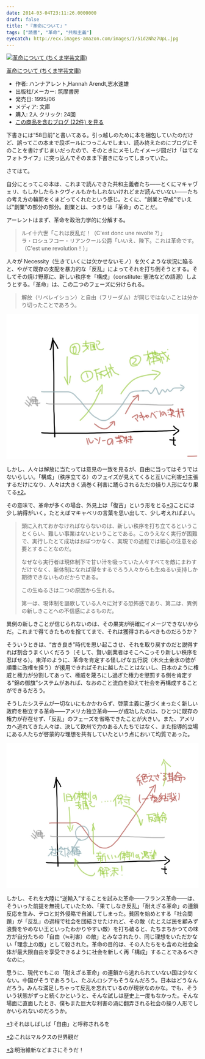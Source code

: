 ```yaml
---
date: 2014-03-04T23:11:26.0000000
draft: false
title: "『革命について』"
tags: ["読書", "革命", "共和主義"]
eyecatch: http://ecx.images-amazon.com/images/I/51d2Nhz7UpL.jpg
---
```

<p><div class="hatena-asin-detail"><a href="http://www.amazon.co.jp/exec/obidos/ASIN/448008214X/bestylesnet-22/"><img src="http://ecx.images-amazon.com/images/I/51d2Nhz7UpL._SL160_.jpg" class="hatena-asin-detail-image" alt="革命について (ちくま学芸文庫)" title="革命について (ちくま学芸文庫)"></a><div class="hatena-asin-detail-info"><p class="hatena-asin-detail-title"><a href="http://www.amazon.co.jp/exec/obidos/ASIN/448008214X/bestylesnet-22/">革命について (ちくま学芸文庫)</a></p><ul><li><span class="hatena-asin-detail-label">作者:</span> ハンナアレント,Hannah Arendt,志水速雄</li><li><span class="hatena-asin-detail-label">出版社/メーカー:</span> 筑摩書房</li><li><span class="hatena-asin-detail-label">発売日:</span> 1995/06</li><li><span class="hatena-asin-detail-label">メディア:</span> 文庫</li><li><span class="hatena-asin-detail-label">購入</span>: 2人 <span class="hatena-asin-detail-label">クリック</span>: 24回</li><li><a href="http://d.hatena.ne.jp/asin/448008214X/bestylesnet-22" target="_blank">この商品を含むブログ (22件) を見る</a></li></ul></div><div class="hatena-asin-detail-foot"></div></div></p><p>下書きには“58日前”と書いてある。引っ越しのために本を梱包していたのだけど、誤ってこの本まで段ボールにつっこんでしまい、読み終えたのにブログにそのことを書けずじまいだったので、そのときにメモしたイメージ図だけ「はてなフォトライフ」に突っ込んでそのまま下書きになってしまっていた。</p><p>さてはて。</p><p>自分にとってこの本は、これまで読んできた共和主義者たち――とくにマキャヴェリ、もしかしたらトクヴィルもかもしれないけれどまだ読んでいない――たちの考え方の輪郭をくまどってくれたという感じ。とくに、“創業と守成”でいえば“創業”の部分の部分。創業とは、つまりは「革命」のことだ。</p><p>アーレントはまず、革命を政治力学的に分解する。</p>

<blockquote>
<p>ルイ十六世「これは反乱だ！（C'est donc une revolte ?）」<br />
ラ・ロシュフコー・リアンクール公爵「いいえ、陛下。これは革命です。（C'est une revolution！）」</p>

</blockquote>
<p>人々が Necessity（生きていくには欠かせないモノ）を欠くような状況に陥ると、やがて既存の支配を暴力的な「反乱」によってそれを打ち倒そうとする。そしてその焼け野原に、新しい秩序を「構成」（constitute: 憲法<constitution>などの語源）しようとする。「革命」は、この二つのフェーズに分けられる。</p>

<blockquote>
<p>解放（リベレイション）と自由（フリーダム）が同じではないことは分かり切ったことであろう。</p>

</blockquote>
<p><span itemscope itemtype="http://schema.org/Photograph"><img src="20140105094024.jpg" alt="f:id:daruyanagi:20140105094024j:plain" title="f:id:daruyanagi:20140105094024j:plain" class="hatena-fotolife" itemprop="image"></span></p><p>しかし、人々は解放に当たっては意見の一致を見るが、自由に当ってはそうではないらしい。「構成」（秩序立てる）のフェイズが見えてくると互いに利害<a href="#f1" name="fn1" title="それはしばしば「自由」と呼称されるを">*1</a>主張するだけになり、人々は大きく渦巻く利害に踊らされるただの操り人形になり果てる<a href="#f2" name="fn2" title="これはマルクスの世界観だ">*2</a>。</p><p>その意味で、革命が多くの場合、外見上は「復古」という形をとる<a href="#f3" name="fn3" title="明治維新などまさにそうだ！">*3</a>ことには少し納得がいく。たとえばマキャベリの言葉を思い出して、少し考えればよい。</p>

<blockquote>
<p>頭に入れておかなければならないのは、新しい秩序を打ち立てるということくらい、難しい事業はないということである。このうえなく実行が困難で、実行したとて成功はおぼつかなく、実現での過程では細心の注意を必要とすることなのだ。</p><p>なぜなら実行者は現体制下で甘い汁を吸っていた人々すべてを敵にまわすだけでなく、新体制になれば得をするでろう人々からも生ぬるい支持しか期待できないものだからである。</p><p>この生ぬるさは二つの原因から生れる。</p><p>第一は、現体制を謳歌している人々に対する恐怖感であり、第二は、異例の新しきことへの不信感によるものだ。</p>

</blockquote>
<p>異例の新しきことが信じられないのは、その果実が明確にイメージできないからだ。これまで得てきたものを捨ててまで、それは獲得されるべきものだろうか？</p><p>そういうときは、“古き良き”時代を思い起こさせ、それを取り戻すのだと説得すれば割合うまくいくだろう（そして、賢い創業者はそこへこっそり新しい秩序を忍ばせる）。東洋のように、革命を肯定する怪しげな五行説（木火土金水の徳が順番に政権を担う）が援用できればそれに越したことはないし、日本のように権威と権力が分割してあって、権威を蔑ろにし過ぎた権力を懲罰する側を肯定する“錦の御旗”システムがあれば、なおのこと流血を抑えて社会を再構成することができるだろう。</p><p>そうしたシステムが一切ないにもかかわらず、啓蒙主義に基づくまったく新しい政府を樹立する革命――アメリカ独立革命――が成功したのは、ひとつに既存の権力が存在せず、「反乱」のフェーズを省略できたことが大きい。また、アメリカへ逃れてきた人々は、決して欧州で力のある人たちではなく、また指導的立場にある人たちが啓蒙的な理想を共有していたという点において均質であった。</p><p><span itemscope itemtype="http://schema.org/Photograph"><img src="20140105094025.jpg" alt="f:id:daruyanagi:20140105094025j:plain" title="f:id:daruyanagi:20140105094025j:plain" class="hatena-fotolife" itemprop="image"></span></p><p>しかし、それを大陸に“逆輸入”することを試みた革命――フランス革命――は、そういった前提を無視していたため、「果てしなき反乱」「耐えざる革命」の連鎖反応を生み、テロと対外侵略で自滅してしまった。貧困を始めとする「社会問題」が「反乱」の過程で社会を団結させたけれど、その敵（たとえば民を顧みず浪費をやめない王といったわかりやすい敵）を打ち破ると、たちまちかつての味方が自分たちの「自由（≒利害）の敵」とみなされたり、同じ理想をいただかない「理念上の敵」として殺された。革命の目的は、その人たちをも含めた社会全体が最大限自由を享受できるように社会を新しく再「構成」することであるべきなのに。</p><p>思うに、現代でもこの「耐えざる革命」の連鎖から逃れられていない国は少なくない。中国がそうであろうし、たぶんロシアもそうなんだろう。日本はどうなんだろう。みんな満足しちゃって反乱を忘れているのが現状なのかな。でも、そういう状態がずっと続くかというと、そんな試しは歴史上一度もなかった。そんな場面に直面したとき、僕もまた巨大な利害の渦に翻弄される社会の操り人形でしかいられないのだろうか。</p>
<div class="footnote">
<p class="footnote"><a href="#fn1" name="f1" class="footnote-number">*1</a><span class="footnote-delimiter">:</span><span class="footnote-text">それはしばしば「自由」と呼称されるを</span></p>
<p class="footnote"><a href="#fn2" name="f2" class="footnote-number">*2</a><span class="footnote-delimiter">:</span><span class="footnote-text">これはマルクスの世界観だ</span></p>
<p class="footnote"><a href="#fn3" name="f3" class="footnote-number">*3</a><span class="footnote-delimiter">:</span><span class="footnote-text">明治維新などまさにそうだ！</span></p>
</div>